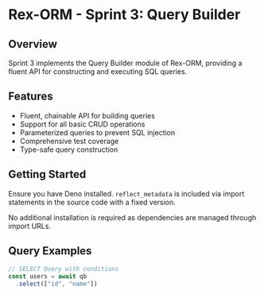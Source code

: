 # Rex-ORM - Sprint 3: Query Builder

## Overview

Sprint 3 implements the Query Builder module of Rex-ORM, providing a fluent API for constructing and executing SQL queries.

## Features

- Fluent, chainable API for building queries
- Support for all basic CRUD operations
- Parameterized queries to prevent SQL injection
- Comprehensive test coverage
- Type-safe query construction

## Getting Started

Ensure you have Deno installed. `reflect_metadata` is included via import statements in the source code with a fixed version.

No additional installation is required as dependencies are managed through import URLs.

## Query Examples

```typescript
// SELECT Query with conditions
const users = await qb
  .select(["id", "name"])
